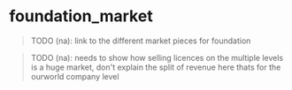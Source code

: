 # foundation_market

> TODO (na): link to the different market pieces for foundation

> TODO (na): needs to show how selling licences on the multiple levels is a huge market, don't explain the split of revenue here thats for the ourworld company level